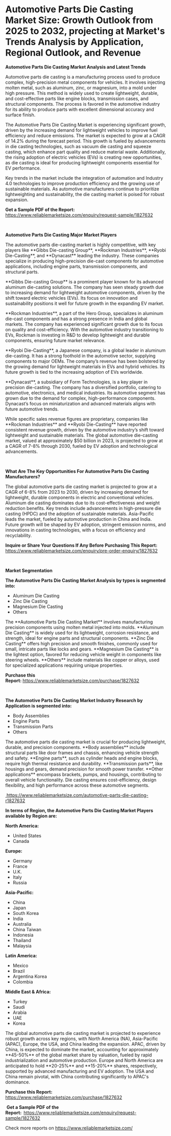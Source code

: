 <p><h1>Automotive Parts Die Casting Market Size: Growth Outlook from 2025 to 2032, projecting at Market's Trends Analysis by Application, Regional Outlook, and Revenue</h1></p><p><strong>Automotive Parts Die Casting Market Analysis and Latest Trends</strong></p>
<p><p>Automotive parts die casting is a manufacturing process used to produce complex, high-precision metal components for vehicles. It involves injecting molten metal, such as aluminum, zinc, or magnesium, into a mold under high pressure. This method is widely used to create lightweight, durable, and cost-effective parts like engine blocks, transmission cases, and structural components. The process is favored in the automotive industry for its ability to produce parts with excellent dimensional accuracy and surface finish.</p><p>The Automotive Parts Die Casting Market is experiencing significant growth, driven by the increasing demand for lightweight vehicles to improve fuel efficiency and reduce emissions. The market is expected to grow at a CAGR of 14.2% during the forecast period. This growth is fueled by advancements in die casting technologies, such as vacuum die casting and squeeze casting, which enhance part quality and reduce material waste. Additionally, the rising adoption of electric vehicles (EVs) is creating new opportunities, as die casting is ideal for producing lightweight components essential for EV performance.</p><p>Key trends in the market include the integration of automation and Industry 4.0 technologies to improve production efficiency and the growing use of sustainable materials. As automotive manufacturers continue to prioritize lightweighting and sustainability, the die casting market is poised for robust expansion.</p></p>
<p><strong>Get a Sample PDF of the Report:&nbsp;</strong> <a href="https://www.reliablemarketsize.com/enquiry/request-sample/1827632?utm_campaign=1103&utm_medium=2&utm_source=Github&utm_content=ia&utm_term=22012025&utm_id=automotive-parts-die-casting">https://www.reliablemarketsize.com/enquiry/request-sample/1827632</a></p>
<p>&nbsp;</p>
<p><strong>Automotive Parts Die Casting Major Market Players</strong></p>
<p><p>The automotive parts die-casting market is highly competitive, with key players like **Gibbs Die-casting Group**, **Rockman Industries**, **Ryobi Die-Casting**, and **Dynacast** leading the industry. These companies specialize in producing high-precision die-cast components for automotive applications, including engine parts, transmission components, and structural parts.</p><p>**Gibbs Die-casting Group** is a prominent player known for its advanced aluminum die-casting solutions. The company has seen steady growth due to increasing demand for lightweight automotive components, driven by the shift toward electric vehicles (EVs). Its focus on innovation and sustainability positions it well for future growth in the expanding EV market.</p><p>**Rockman Industries**, a part of the Hero Group, specializes in aluminum die-cast components and has a strong presence in India and global markets. The company has experienced significant growth due to its focus on quality and cost-efficiency. With the automotive industry transitioning to EVs, Rockman is investing in R&D to develop lightweight and durable components, ensuring future market relevance.</p><p>**Ryobi Die-Casting**, a Japanese company, is a global leader in aluminum die-casting. It has a strong foothold in the automotive sector, supplying components to major OEMs. The company’s revenue has been bolstered by the growing demand for lightweight materials in EVs and hybrid vehicles. Its future growth is tied to the increasing adoption of EVs worldwide.</p><p>**Dynacast**, a subsidiary of Form Technologies, is a key player in precision die-casting. The company has a diversified portfolio, catering to automotive, electronics, and medical industries. Its automotive segment has grown due to the demand for complex, high-performance components. Dynacast’s focus on miniaturization and advanced materials aligns with future automotive trends.</p><p>While specific sales revenue figures are proprietary, companies like **Rockman Industries** and **Ryobi Die-Casting** have reported consistent revenue growth, driven by the automotive industry’s shift toward lightweight and sustainable materials. The global automotive die-casting market, valued at approximately $50 billion in 2023, is projected to grow at a CAGR of 7-8% through 2030, fueled by EV adoption and technological advancements.</p></p>
<p>&nbsp;</p>
<p><strong>What Are The Key Opportunities For Automotive Parts Die Casting Manufacturers?</strong></p>
<p><p>The global automotive parts die casting market is projected to grow at a CAGR of 6-8% from 2023 to 2030, driven by increasing demand for lightweight, durable components in electric and conventional vehicles. Aluminum die casting dominates due to its cost-effectiveness and weight reduction benefits. Key trends include advancements in high-pressure die casting (HPDC) and the adoption of sustainable materials. Asia-Pacific leads the market, fueled by automotive production in China and India. Future growth will be shaped by EV adoption, stringent emission norms, and innovations in casting technologies, with a focus on efficiency and recyclability.</p></p>
<p><strong>Inquire or Share Your Questions If Any Before Purchasing This Report:</strong> <a href="https://www.reliablemarketsize.com/enquiry/pre-order-enquiry/1827632?utm_campaign=1103&utm_medium=2&utm_source=Github&utm_content=ia&utm_term=22012025&utm_id=automotive-parts-die-casting">https://www.reliablemarketsize.com/enquiry/pre-order-enquiry/1827632</a></p>
<p>&nbsp;</p>
<p><strong>Market Segmentation</strong></p>
<p><strong>The Automotive Parts Die Casting Market Analysis by types is segmented into:</strong></p>
<p><ul><li>Aluminum Die Casting</li><li>Zinc Die Casting</li><li>Magnesium Die Casting</li><li>Others</li></ul></p>
<p><p>The **Automotive Parts Die Casting Market** involves manufacturing precision components using molten metal injected into molds. **Aluminum Die Casting** is widely used for its lightweight, corrosion resistance, and strength, ideal for engine parts and structural components. **Zinc Die Casting** offers high precision and smooth finishes, commonly used for small, intricate parts like locks and gears. **Magnesium Die Casting** is the lightest option, favored for reducing vehicle weight in components like steering wheels. **Others** include materials like copper or alloys, used for specialized applications requiring unique properties.</p></p>
<p><strong>Purchase this Report:&nbsp;</strong><a href="https://www.reliablemarketsize.com/purchase/1827632?utm_campaign=1103&utm_medium=2&utm_source=Github&utm_content=ia&utm_term=22012025&utm_id=automotive-parts-die-casting">https://www.reliablemarketsize.com/purchase/1827632</a></p>
<p>&nbsp;</p>
<p><strong>The Automotive Parts Die Casting Market Industry Research by Application is segmented into:</strong></p>
<p><ul><li>Body Assemblies</li><li>Engine Parts</li><li>Transmission Parts</li><li>Others</li></ul></p>
<p><p>The automotive parts die casting market is crucial for producing lightweight, durable, and precision components. **Body assemblies** include structural parts like door frames and chassis, enhancing vehicle strength and safety. **Engine parts**, such as cylinder heads and engine blocks, require high thermal resistance and durability. **Transmission parts**, like housings and gears, demand precision for smooth power transfer. **Other applications** encompass brackets, pumps, and housings, contributing to overall vehicle functionality. Die casting ensures cost-efficiency, design flexibility, and high performance across these automotive segments.</p></p>
<p><a href="https://www.reliablemarketsize.com/automotive-parts-die-casting-r1827632?utm_campaign=1103&utm_medium=2&utm_source=Github&utm_content=ia&utm_term=22012025&utm_id=automotive-parts-die-casting">&nbsp;https://www.reliablemarketsize.com/automotive-parts-die-casting-r1827632</a></p>
<p><strong>In terms of Region, the Automotive Parts Die Casting Market Players available by Region are:</strong></p>
<p>
    <p> <strong> North America: </strong>
        <ul>
            <li>United States</li>
            <li>Canada</li>
        </ul>
        </p> 
    <p> <strong> Europe: </strong>
        <ul>
            <li>Germany</li>
            <li>France</li>
            <li>U.K.</li>
            <li>Italy</li>
            <li>Russia</li>
        </ul>
        </p> 
    <p> <strong> Asia-Pacific: </strong>
        <ul>
            <li>China</li>
            <li>Japan</li>
            <li>South Korea</li>
            <li>India</li>
            <li>Australia</li>
            <li>China Taiwan</li>
            <li>Indonesia</li>
            <li>Thailand</li>
            <li>Malaysia</li>
        </ul>
        </p> 
    <p> <strong> Latin America: </strong>
        <ul>
            <li>Mexico</li>
            <li>Brazil</li>
            <li>Argentina Korea</li>
            <li>Colombia</li>
        </ul>
        </p> 
    <p> <strong> Middle East & Africa: </strong>
        <ul>
            <li>Turkey</li>
            <li>Saudi</li>
            <li>Arabia</li>
            <li>UAE</li>
            <li>Korea</li>
        </ul>
    </p>
    </p>
<p><p>The global automotive parts die casting market is projected to experience robust growth across key regions, with North America (NA), Asia-Pacific (APAC), Europe, the USA, and China leading the expansion. APAC, driven by China, is expected to dominate the market, accounting for approximately **45-50%** of the global market share by valuation, fueled by rapid industrialization and automotive production. Europe and North America are anticipated to hold **20-25%** and **15-20%** shares, respectively, supported by advanced manufacturing and EV adoption. The USA and China remain pivotal, with China contributing significantly to APAC's dominance.</p></p>
<p><strong>Purchase this Report: </strong><a href="https://www.reliablemarketsize.com/purchase/1827632?utm_campaign=1103&utm_medium=2&utm_source=Github&utm_content=ia&utm_term=22012025&utm_id=automotive-parts-die-casting">https://www.reliablemarketsize.com/purchase/1827632</a></p>
<p>&nbsp;<strong>Get a Sample PDF of the Report:&nbsp;&nbsp;</strong><a href="https://www.reliablemarketsize.com/enquiry/request-sample/1827632?utm_campaign=1103&utm_medium=2&utm_source=Github&utm_content=ia&utm_term=22012025&utm_id=automotive-parts-die-casting">https://www.reliablemarketsize.com/enquiry/request-sample/1827632</a></p>
<p><strong></strong></p>
<p>Check more reports on <a href="https://www.reliablemarketsize.com/?utm_campaign=1103&utm_medium=2&utm_source=Github&utm_content=ia&utm_term=22012025&utm_id=automotive-parts-die-casting">https://www.reliablemarketsize.com/</a></p>